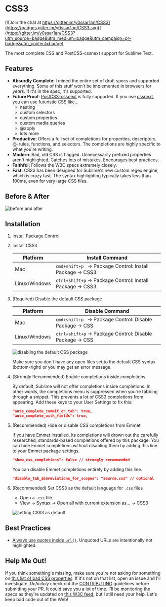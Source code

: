 CSS3
====

[![Join the chat at https://gitter.im/y0ssar1an/CSS3](https://badges.gitter.im/y0ssar1an/CSS3.svg)](https://gitter.im/y0ssar1an/CSS3?utm_source=badge&utm_medium=badge&utm_campaign=pr-badge&utm_content=badge)

The most complete CSS and PostCSS-cssnext support for Sublime Text.

## Features

* __Absurdly Complete__: I mined the entire set of draft specs and supported
  everything. Some of this stuff won't be implemented in browsers for *years*.
  If it's in the spec, it's supported.
* __Future Proof__: [PostCSS-cssnext](http://cssnext.io) is fully supported. If
  you use [cssnext](http://cssnext.io), you can use futuristic CSS like...
  - nesting
  - custom selectors
  - custom properties
  - custom media queries
  - @apply
  - lots more
* __Productive__: Offers a full set of completions for properties, descriptors,
  @-rules, functions, and selectors. The completions are highly specific to what
  you're writing.
* __Modern__: Bad, old CSS is flagged. Unnecessarily prefixed properties aren't
  highlighted. Catches lots of mistakes. Encourages best practices.
* __Faithful__: Follows the W3C specs extremely closely.
* __Fast__: CSS3 has been designed for Sublime's new custom regex engine,
  which is crazy fast. The syntax highlighting typically takes less than 100ms,
  even for very large CSS files.


## Before & After

![before and after](http://i.imgur.com/H4yUEC6.jpg)

## Installation

1. [Install Package Control](https://sublime.wbond.net/installation)
2. Install CSS3

    | Platform      | Install Command                                                      |
    | --------------| -------------------------------------------------------------------- |
    | Mac           | `cmd+shift+p`&nbsp;&nbsp; → Package Control: Install Package → CSS3  |
    | Linux/Windows | `ctrl+shift+p` → Package Control: Install Package → CSS3             |

3. (Required) Disable the default CSS package

    | Platform      | Disable Command                                                      |
    | ------------- | -------------------------------------------------------------------- |
    | Mac           | `cmd+shift+p`&nbsp;&nbsp; → Package Control: Disable Package → CSS   |
    | Linux/Windows | `ctrl+shift+p` → Package Control: Disable Package → CSS              |

    ![disabling the default CSS package](http://i.imgur.com/JUTJPZJ.gif)

    Make sure you don't have any open files set to the default CSS syntax (bottom-right)
    or you may get an error message.

4. (Strongly Recommended) Enable completions inside completions

    By default, Sublime will not offer completions inside completions. In other
    words, the completions menu is suppressed when you're tabbing through a
    snippet. This prevents a lot of CSS3 completions from appearing. Add these
    keys to your User Settings to fix this:

    ```json
    "auto_complete_commit_on_tab": true,
    "auto_complete_with_fields": true,
    ```

5. (Recommended) Hide or disable CSS completions from Emmet

    If you have Emmet installed, its completions will drown out the
    carefully researched, standards-based completions offered by this package.
    You can hide Emmet completions without disabling them by adding this line to
    your Emmet package settings.
    ```json
    "show_css_completions": false // strongly recommended
    ```
    You can disable Emmet completions entirely by adding this line.
    ```json
    "disable_tab_abbreviations_for_scopes": "source.css" // optional
    ```

6. (Recommended) Set CSS3 as the default language for `.css` files
    * Open a `.css` file.
    * View → Syntax → Open all with current extension as... → CSS3

    ![setting CSS3 as default](http://i.imgur.com/0xRQRFp.gif)

## Best Practices

* [Always use quotes inside `url()`](https://drafts.csswg.org/css-values/#urls).
  Unquoted URLs are intentionally not highlighted.

## Help Me Out!

If you think something's missing, make sure you're not asking for something
on [this list of bad CSS properties](https://gist.github.com/y0ssar1an/bb95223148e486acbe7a#file-bad_css).
If it's not on that list, open an issue and I'll investigate. *Definitely* check
out the [CONTRIBUTING](https://github.com/y0ssar1an/CSS3/blob/master/CONTRIBUTING.md)
guidelines before submitting your PR. It could save you a lot of time. I'll be
monitoring the specs as they're updated on [this W3C feed](https://www.w3.org/Style/CSS/current-work.en.html),
but I still need your help. Let's keep bad code out of the Web!
